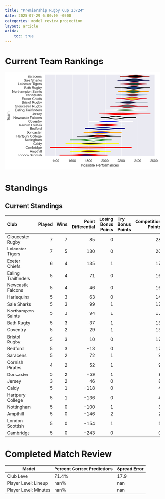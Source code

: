 ```yaml
---  
title: "Premiership Rugby Cup 23/24"  
date: 2025-07-29 6:00:00 -0500  
categories: model review projection  
layout: article  
aside:  
    toc: true  
---
```

# Current Team Rankings


![Club Rankings](plots/rankings_Premiership_Rugby_Cup_2324.png)
# Standings

## Current Standings


| Club                |   Played |   Wins |   Point Differential |   Losing Bonus Points | Try Bonus Points   |   Competition Points |
|:--------------------|---------:|-------:|---------------------:|----------------------:|:-------------------|---------------------:|
| Gloucester Rugby    |        7 |      7 |                   85 |                     0 |                    |                   28 |
| Leicester Tigers    |        7 |      5 |                  130 |                     0 |                    |                   20 |
| Exeter Chiefs       |        6 |      4 |                  135 |                     1 |                    |                   17 |
| Ealing Trailfinders |        5 |      4 |                   71 |                     0 |                    |                   16 |
| Newcastle Falcons   |        5 |      4 |                   46 |                     0 |                    |                   16 |
| Harlequins          |        5 |      3 |                   63 |                     0 |                    |                   14 |
| Sale Sharks         |        5 |      3 |                   99 |                     1 |                    |                   13 |
| Northampton Saints  |        5 |      3 |                   94 |                     1 |                    |                   13 |
| Bath Rugby          |        5 |      3 |                   37 |                     1 |                    |                   13 |
| Coventry            |        5 |      2 |                   29 |                     1 |                    |                   13 |
| Bristol Rugby       |        5 |      3 |                   10 |                     0 |                    |                   12 |
| Bedford             |        5 |      3 |                  -13 |                     0 |                    |                   12 |
| Saracens            |        5 |      2 |                   72 |                     1 |                    |                    9 |
| Cornish Pirates     |        4 |      2 |                   52 |                     1 |                    |                    9 |
| Doncaster           |        5 |      2 |                  -59 |                     1 |                    |                    9 |
| Jersey              |        3 |      2 |                   46 |                     0 |                    |                    8 |
| Caldy               |        5 |      1 |                 -118 |                     0 |                    |                    4 |
| Hartpury College    |        5 |      1 |                 -136 |                     0 |                    |                    4 |
| Nottingham          |        5 |      0 |                 -100 |                     1 |                    |                    3 |
| Ampthill            |        5 |      0 |                 -146 |                     2 |                    |                    2 |
| London Scottish     |        5 |      0 |                 -154 |                     1 |                    |                    1 |
| Cambridge           |        5 |      0 |                 -243 |                     0 |                    |                    0 |



# Completed Match Review


| Model | Percent Correct Predictions | Spread Error |
| ------ | ------ | ------ |
| Club Level | 71.4% | 17.9 |
| Player Level: Lineup | nan% | nan |
| Player Level: Minutes | nan% | nan |

